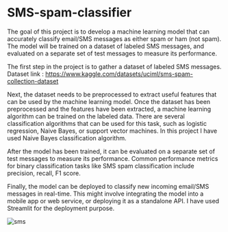 # SMS-spam-classifier

The goal of this project is to develop a machine learning model that can accurately classify email/SMS messages as either spam or ham (not spam). 
The model will be trained on a dataset of labeled SMS messages, and evaluated on a separate set of test messages to measure its performance.

The first step in the project is to gather a dataset of labeled SMS messages. 
Dataset link : https://www.kaggle.com/datasets/uciml/sms-spam-collection-dataset

Next, the dataset needs to be preprocessed to extract useful features that can be used by the machine learning model.
Once the dataset has been preprocessed and the features have been extracted, a machine learning algorithm can be trained on the labeled data.
There are several classification algorithms that can be used for this task, such as logistic regression, Naive Bayes, or support vector machines.
In this project I have used Naive Bayes classification algorithm.

After the model has been trained, it can be evaluated on a separate set of test messages to measure its performance. 
Common performance metrics for binary classification tasks like SMS spam classification include precision, recall, F1 score.

Finally, the model can be deployed to classify new incoming email/SMS messages in real-time. 
This might involve integrating the model into a mobile app or web service, or deploying it as a standalone API.
I have used Streamlit for  the deployment purpose.



![sms](https://user-images.githubusercontent.com/124424862/225280459-60548c21-2526-404f-96f7-bf739901dd2b.jpg)
